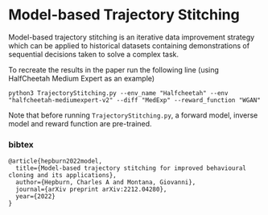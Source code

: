# Model-based Trajectory Stitching

Model-based trajectory stitching is an iterative data improvement strategy which can be applied to historical datasets containing
demonstrations of sequential decisions taken to solve a complex task.


To recreate the results in the paper run the following line (using HalfCheetah Medium Expert as an example)
```
python3 TrajectoryStitching.py --env_name "Halfcheetah" --env "halfcheetah-mediumexpert-v2" --diff "MedExp" --reward_function "WGAN"
```

Note that before running `TrajectoryStitching.py`, a forward model, inverse model and reward function are pre-trained. 

### bibtex
```
@article{hepburn2022model,
  title={Model-based trajectory stitching for improved behavioural cloning and its applications},
  author={Hepburn, Charles A and Montana, Giovanni},
  journal={arXiv preprint arXiv:2212.04280},
  year={2022}
}
```
